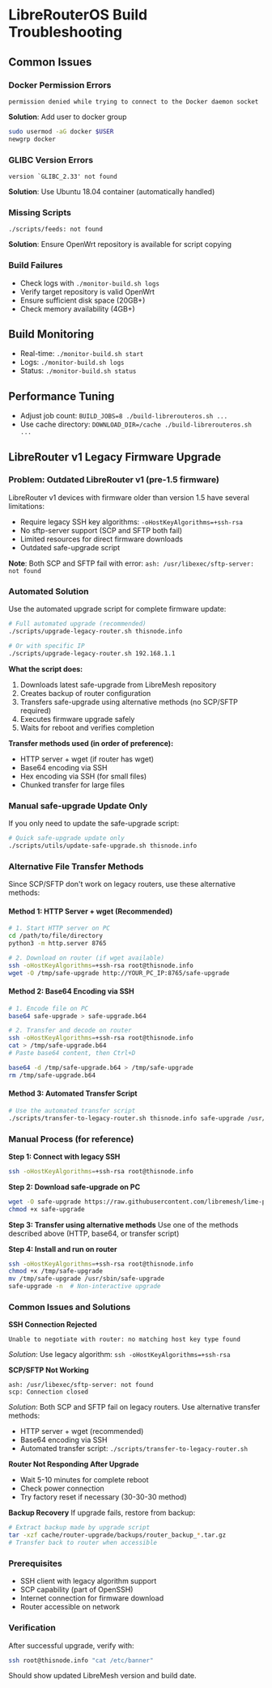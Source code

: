 # LibreRouterOS Build Troubleshooting

## Common Issues

### Docker Permission Errors
```
permission denied while trying to connect to the Docker daemon socket
```
**Solution**: Add user to docker group
```bash
sudo usermod -aG docker $USER
newgrp docker
```

### GLIBC Version Errors
```
version `GLIBC_2.33' not found
```
**Solution**: Use Ubuntu 18.04 container (automatically handled)

### Missing Scripts
```
./scripts/feeds: not found
```
**Solution**: Ensure OpenWrt repository is available for script copying

### Build Failures
- Check logs with `./monitor-build.sh logs`
- Verify target repository is valid OpenWrt
- Ensure sufficient disk space (20GB+)
- Check memory availability (4GB+)

## Build Monitoring
- Real-time: `./monitor-build.sh start`
- Logs: `./monitor-build.sh logs`
- Status: `./monitor-build.sh status`

## Performance Tuning
- Adjust job count: `BUILD_JOBS=8 ./build-librerouteros.sh ...`
- Use cache directory: `DOWNLOAD_DIR=/cache ./build-librerouteros.sh ...`



## LibreRouter v1 Legacy Firmware Upgrade

### Problem: Outdated LibreRouter v1 (pre-1.5 firmware)

LibreRouter v1 devices with firmware older than version 1.5 have several limitations:
- Require legacy SSH key algorithms: `-oHostKeyAlgorithms=+ssh-rsa`
- No sftp-server support (SCP and SFTP both fail)
- Limited resources for direct firmware downloads
- Outdated safe-upgrade script

**Note**: Both SCP and SFTP fail with error: `ash: /usr/libexec/sftp-server: not found`

### Automated Solution

Use the automated upgrade script for complete firmware update:

```bash
# Full automated upgrade (recommended)
./scripts/upgrade-legacy-router.sh thisnode.info

# Or with specific IP
./scripts/upgrade-legacy-router.sh 192.168.1.1
```

**What the script does:**
1. Downloads latest safe-upgrade from LibreMesh repository
2. Creates backup of router configuration
3. Transfers safe-upgrade using alternative methods (no SCP/SFTP required)
4. Executes firmware upgrade safely
5. Waits for reboot and verifies completion

**Transfer methods used (in order of preference):**
- HTTP server + wget (if router has wget)
- Base64 encoding via SSH  
- Hex encoding via SSH (for small files)
- Chunked transfer for large files

### Manual safe-upgrade Update Only

If you only need to update the safe-upgrade script:

```bash
# Quick safe-upgrade update only
./scripts/utils/update-safe-upgrade.sh thisnode.info
```

### Alternative File Transfer Methods

Since SCP/SFTP don't work on legacy routers, use these alternative methods:

#### Method 1: HTTP Server + wget (Recommended)
```bash
# 1. Start HTTP server on PC
cd /path/to/file/directory
python3 -m http.server 8765

# 2. Download on router (if wget available)
ssh -oHostKeyAlgorithms=+ssh-rsa root@thisnode.info
wget -O /tmp/safe-upgrade http://YOUR_PC_IP:8765/safe-upgrade
```

#### Method 2: Base64 Encoding via SSH
```bash
# 1. Encode file on PC
base64 safe-upgrade > safe-upgrade.b64

# 2. Transfer and decode on router
ssh -oHostKeyAlgorithms=+ssh-rsa root@thisnode.info
cat > /tmp/safe-upgrade.b64
# Paste base64 content, then Ctrl+D

base64 -d /tmp/safe-upgrade.b64 > /tmp/safe-upgrade
rm /tmp/safe-upgrade.b64
```

#### Method 3: Automated Transfer Script
```bash
# Use the automated transfer script
./scripts/transfer-to-legacy-router.sh thisnode.info safe-upgrade /usr/sbin/safe-upgrade
```

### Manual Process (for reference)

**Step 1: Connect with legacy SSH**
```bash
ssh -oHostKeyAlgorithms=+ssh-rsa root@thisnode.info
```

**Step 2: Download safe-upgrade on PC**
```bash
wget -O safe-upgrade https://raw.githubusercontent.com/libremesh/lime-packages/refs/heads/master/packages/safe-upgrade/files/usr/sbin/safe-upgrade
chmod +x safe-upgrade
```

**Step 3: Transfer using alternative methods**
Use one of the methods described above (HTTP, base64, or transfer script)

**Step 4: Install and run on router**
```bash
ssh -oHostKeyAlgorithms=+ssh-rsa root@thisnode.info
chmod +x /tmp/safe-upgrade
mv /tmp/safe-upgrade /usr/sbin/safe-upgrade
safe-upgrade -n  # Non-interactive upgrade
```

### Common Issues and Solutions

**SSH Connection Rejected**
```
Unable to negotiate with router: no matching host key type found
```
*Solution*: Use legacy algorithm: `ssh -oHostKeyAlgorithms=+ssh-rsa`

**SCP/SFTP Not Working**
```
ash: /usr/libexec/sftp-server: not found
scp: Connection closed
```
*Solution*: Both SCP and SFTP fail on legacy routers. Use alternative transfer methods:
- HTTP server + wget (recommended)
- Base64 encoding via SSH
- Automated transfer script: `./scripts/transfer-to-legacy-router.sh`

**Router Not Responding After Upgrade**
- Wait 5-10 minutes for complete reboot
- Check power connection
- Try factory reset if necessary (30-30-30 method)

**Backup Recovery**
If upgrade fails, restore from backup:
```bash
# Extract backup made by upgrade script
tar -xzf cache/router-upgrade/backups/router_backup_*.tar.gz
# Transfer back to router when accessible
```

### Prerequisites

- SSH client with legacy algorithm support
- SCP capability (part of OpenSSH)
- Internet connection for firmware download
- Router accessible on network

### Verification

After successful upgrade, verify with:
```bash
ssh root@thisnode.info "cat /etc/banner"
```

Should show updated LibreMesh version and build date.

